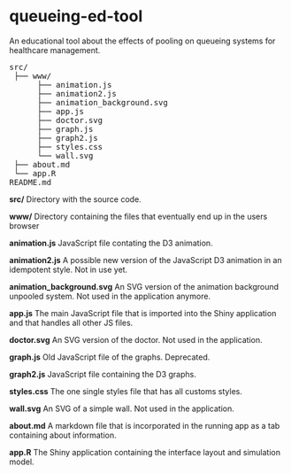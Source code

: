 # queueing-ed-tool
An educational tool about the effects of pooling on queueing systems for healthcare management.

<pre>
src/  
 ├── www/  
      ├── animation.js  
      ├── animation2.js 
      ├── animation_background.svg  
      ├── app.js  
      ├── doctor.svg  
      ├── graph.js 
      ├── graph2.js 
      ├── styles.css  
      └── wall.svg  
 ├── about.md  
 └── app.R  
README.md  
</pre>


**src/** Directory with the source code.

**www/** Directory containing the files that eventually end up in the users browser

**animation.js** JavaScript file contating the D3 animation.

**animation2.js** A possible new version of the JavaScript D3 animation in an idempotent style. Not in use yet.

**animation_background.svg** An SVG version of the animation background unpooled system. Not used in the application anymore.

**app.js** The main JavaScript file that is imported into the Shiny application and that handles all other JS files.

**doctor.svg** An SVG version of the doctor. Not used in the application.

**graph.js** Old JavaScript file of the graphs. Deprecated.

**graph2.js** JavaScript file containing the D3 graphs. 

**styles.css** The one single styles file that has all customs styles.

**wall.svg** An SVG of a simple wall. Not used in the application.

**about.md** A markdown file that is incorporated in the running app as a tab containing about information.

**app.R** The Shiny application containing the interface layout and simulation model.
